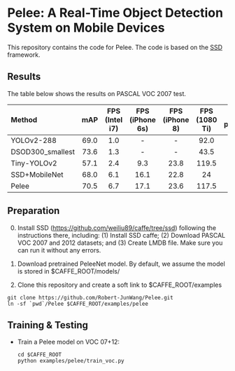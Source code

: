 # Pelee: A Real-Time Object Detection System on Mobile Devices
This repository contains the code for Pelee. The code is based on the [SSD](https://github.com/weiliu89/caffe/tree/ssd) framework. 

## Results 

The table below shows the results on PASCAL VOC 2007 test.

| Method | mAP | FPS (Intel i7) |FPS (iPhone 6s) |FPS (iPhone 8) |FPS (1080 Ti) | # parameters 
|:-------|:-----:|:-------:|:-------:|:-------:|:-------:|:-------:|
| YOLOv2-288 | 69.0 | 1.0 | - | - | 92.0 |58.0M |
| DSOD300_smallest| 73.6 | 1.3 | - | - |43.5 | 5.9M |
| Tiny-YOLOv2 | 57.1 | 2.4 | 9.3 | 23.8 |119.5 | 15.9M |
| SSD+MobileNet | 68.0 | 6.1 | 16.1 | 22.8 | 24 |5.8M |
| Pelee | 70.5 | 6.7 | 17.1 | 23.6 | 117.5 |5.4M |

## Preparation 

0. Install SSD (https://github.com/weiliu89/caffe/tree/ssd) following the instructions there, including: (1) Install SSD caffe; (2) Download PASCAL VOC 2007 and 2012 datasets; and (3) Create LMDB file. Make sure you can run it without any errors.

1. Download pretrained PeleeNet model. By default, we assume the model is stored in $CAFFE_ROOT/models/
2. Clone this repository and create a soft link to $CAFFE_ROOT/examples 
  ```shell
  git clone https://github.com/Robert-JunWang/Pelee.git
  ln -sf `pwd`/Pelee $CAFFE_ROOT/examples/pelee
  ```
## Training & Testing

- Train a Pelee model on VOC 07+12:

  ```shell
  cd $CAFFE_ROOT
  python examples/pelee/train_voc.py
  ```
